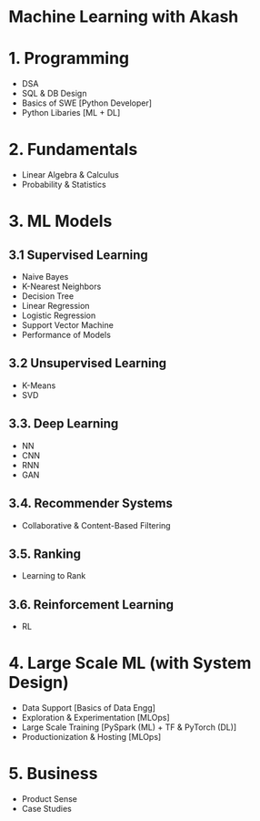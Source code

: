 # Machine Learning with Akash

# 1. Programming
- DSA
- SQL & DB Design
- Basics of SWE [Python Developer]
- Python Libaries [ML + DL]

# 2. Fundamentals
- Linear Algebra & Calculus
- Probability & Statistics

# 3. ML Models

## 3.1 Supervised Learning
- Naive Bayes
- K-Nearest Neighbors
- Decision Tree
- Linear Regression
- Logistic Regression
- Support Vector Machine
- Performance of Models

## 3.2 Unsupervised Learning
- K-Means
- SVD

## 3.3. Deep Learning
- NN
- CNN
- RNN
- GAN

## 3.4. Recommender Systems
- Collaborative & Content-Based Filtering

## 3.5. Ranking
- Learning to Rank

## 3.6. Reinforcement Learning
- RL

# 4. Large Scale ML (with System Design)
- Data Support [Basics of Data Engg]
- Exploration & Experimentation [MLOps]
- Large Scale Training [PySpark (ML) + TF & PyTorch (DL)]
- Productionization & Hosting [MLOps]

# 5. Business
- Product Sense
- Case Studies
